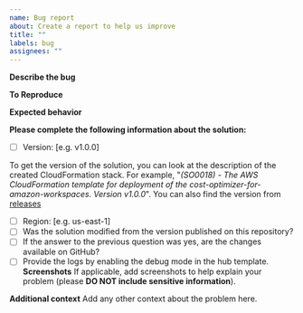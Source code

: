 ```yaml
---
name: Bug report
about: Create a report to help us improve
title: ""
labels: bug
assignees: ""
---
```


**Describe the bug**

<!--- A clear and concise description of what the bug is -->

**To Reproduce**

<!--- Steps to reproduce the behavior -->

**Expected behavior**

<!--- A clear and concise description of what you expected to happen -->

**Please complete the following information about the solution:**

- [ ] Version: [e.g. v1.0.0]

To get the version of the solution, you can look at the description of the created CloudFormation stack. For example, "_(SO0018) - The AWS CloudFormation template for deployment of the cost-optimizer-for-amazon-workspaces. Version v1.0.0_". You can also find the version from [releases](https://github.com/aws-solutions/cost-optimizer-for-amazon-workspaces/releases)

- [ ] Region: [e.g. us-east-1]
- [ ] Was the solution modified from the version published on this repository?
- [ ] If the answer to the previous question was yes, are the changes available on GitHub?
- [ ] Provide the logs by enabling the debug mode in the hub template.
**Screenshots**
If applicable, add screenshots to help explain your problem (please **DO NOT include sensitive information**).

**Additional context**
Add any other context about the problem here.
